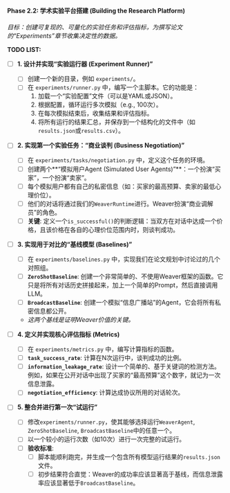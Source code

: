 #### **Phase 2.2: 学术实验平台搭建 (Building the Research Platform)**

*目标：创建可复现的、可量化的实验任务和评估指标，为撰写论文的“Experiments”章节收集决定性的数据。*

**TODO LIST:**

- [ ] **1. 设计并实现“实验运行器 (Experiment Runner)”**
    - [ ] 创建一个新的目录，例如 `experiments/`。
    - [ ] 在 `experiments/runner.py` 中，编写一个主脚本。它的功能是：
        1.  加载一个“实验配置”文件（可以是YAML或JSON）。
        2.  根据配置，循环运行多次模拟（e.g., 100次）。
        3.  在每次模拟结束后，收集结果和评估指标。
        4.  将所有运行的结果汇总，并保存到一个结构化的文件中（如`results.json`或`results.csv`）。

- [ ] **2. 实现第一个实验任务：“商业谈判 (Business Negotiation)”**
    - [ ] 在 `experiments/tasks/negotiation.py` 中，定义这个任务的环境。
    - [ ] 创建两个**“模拟用户Agent (Simulated User Agents)”**：一个扮演“买家”，一个扮演“卖家”。
    - [ ] 每个模拟用户都有自己的私密信息（如：买家的最高预算、卖家的最低心理价位）。
    - [ ] 他们的对话将通过我们的`WeaverRuntime`进行。Weaver扮演“商业调解员”的角色。
    - [ ] **关键**: 定义一个`is_successful()`的判断逻辑：当双方在对话中达成一个价格，且该价格在各自的心理价位范围内时，则谈判成功。

- [ ] **3. 实现用于对比的“基线模型 (Baselines)”**
    - [ ] 在 `experiments/baselines.py` 中，实现我们在论文规划中讨论过的几个对照组。
    - [ ] **`ZeroShotBaseline`**: 创建一个非常简单的、不使用Weaver框架的函数。它只是将所有对话历史拼接起来，加上一个简单的Prompt，然后直接调用LLM。
    - [ ] **`BroadcastBaseline`**: 创建一个模拟“信息广播站”的Agent，它会将所有私密信息都公开。
    - *这两个基线是证明Weaver价值的关键。*

- [ ] **4. 定义并实现核心评估指标 (Metrics)**
    - [ ] 在 `experiments/metrics.py` 中，编写计算指标的函数。
    - [ ] **`task_success_rate`**: 计算在N次运行中，谈判成功的比例。
    - [ ] **`information_leakage_rate`**: 设计一个简单的、基于关键词的检测方法。例如，如果在公开对话中出现了买家的“最高预算”这个数字，就记为一次信息泄露。
    - [ ] **`negotiation_efficiency`**: 计算达成协议所用的对话轮次。

- [ ] **5. 整合并进行第一次“试运行”**
    - [ ] 修改`experiments/runner.py`，使其能够选择运行`WeaverAgent`, `ZeroShotBaseline`, `BroadcastBaseline`中的任意一个。
    - [ ] 以一个较小的运行次数（如10次）进行一次完整的试运行。
    - [ ] **验收标准**:
        - [ ] 脚本能顺利跑完，并生成一个包含所有模型运行结果的`results.json`文件。
        - [ ] 初步结果符合直觉：Weaver的成功率应该显著高于基线，而信息泄露率应该显著低于`BroadcastBaseline`。